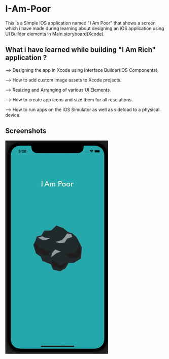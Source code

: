 # I-Am-Poor
This is a Simple iOS application named "I Am Poor" that shows a screen which i have made during learning about designing an iOS application using UI Builder elements in Main.storyboard(Xcode).

## What i have learned while building "I Am Rich" application ?

--> Designing the app in Xcode using Interface Builder(iOS Components).

--> How to add custom image assets to Xcode projects.

--> Resizing and Arranging of various UI Elements.

--> How to create app icons and size them for all resolutions.

--> How to run apps on the iOS Simulator as well as sideload to a physical device.

## Screenshots

![I Am Poor](images/I_Am_Poor.png)
